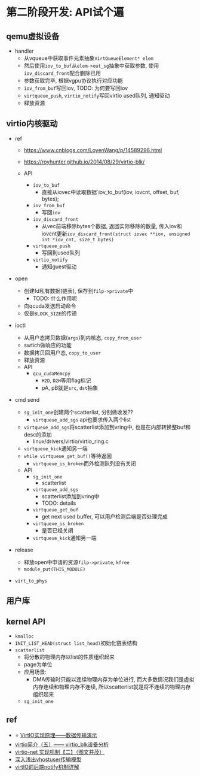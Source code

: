 # 第二阶段开发: API试个遍

## qemu虚拟设备

- handler
    * 从vqueue中获取事件元素抽象`VirtQueueElement* elem`
    * 然后使用`iov_to_buf`从`elem->out_sg`抽象中获取参数, 使用`iov_discard_front`配合删除已用
    * 参数获取完毕, 根据vgpu协议执行对应功能
    * `iov_from_buf`写回iov, TODO: 为何要写回iov
    * `virtqueue_push`, `virtio_notify`写回virtio used队列, 通知驱动
    * 释放资源


## virtio内核驱动

- ref
    * https://www.cnblogs.com/LoyenWang/p/14589296.html
    * https://royhunter.github.io/2014/08/29/virtio-blk/

    * API
        + `iov_to_buf`
            + 直接从iovec中读取数据`iov_to_buf(iov, iovcnt, offset, buf, bytes);
        + `iov_from_buf`
            + 写回`iov`
        + `iov_discard_front`
            + 从vec前端移除bytes个数据, 返回实际移除的数量, 传入iov和iovcnt更新`iov_discard_front(struct iovec **iov, unsigned int *iov_cnt, size_t bytes)`
        + `virtqueue_push`
            + 写回到used队列
        + `virtio_notify`
            + 通知guest驱动
- open
    * 创建fd私有数据(链表), 保存到`filp->private`中
        + TODO: 什么作用呢
    * 向qcuda发送启动命令
    * 仅是`BLOCK_SIZE`的传递
- ioctl
    * 从用户态拷贝数据(`args`)到内核态, `copy_from_user`
    * swtich做响应的功能
    * 数据拷贝回用户态, `copy_to_user`
    * 释放资源
    * API
        + `qcu_cudaMemcpy`
            + `H2D`, `D2H`等用flag标记
            + pA, pB就是`src`, `dst`抽象
- cmd send
    * `sg_init_one`创建两个scatterlist, 分别做收发??
        + `virtqueue_add_sgs` api也要求传入两个list
    * `virtqueue_add_sgs`将scatterlist添加到vring中, 也是在内部转换整buf和desc的添加
        + linux/drivers/virtio/virtio_ring.c
    * `virtqueue_kick`通知另一端
    * `while virtqueue_get_buf()`等待返回
        + `virtqueue_is_broken`而外检测队列没有关闭
    * API
        + `sg_init_one`
            + scatterlist
        + `virtqueue_add_sgs`
            + scatterlist添加到vring中
            + TODO: details
        + `virtqueue_get_buf`
            + get next used buffer, 可以用户检测后端是否处理完成
        + `virtqueue_is_broken`
            + 是否已经关闭
        + `virtqueue_kick`通知另一端
- release
    * 释放open中申请的资源`filp->private`, `kfree`
    * `module_put(THIS_MODULE)`

- `virt_to_phys`


## 用户库





## kernel API

- `kmalloc`
- `INIT_LIST_HEAD(struct list_head)`初始化链表结构
- `scatterlist`
    * 将分散的物理内存以list的性质组织起来
    * page为单位
    * 应用场景:
        + DMA传输时只能以连续物理内存为单位进行, 而大多数情况我们是虚拟内存连续和物理内存不连续, 所以scatterlist就是将不连续的物理内存组织起来
    * `sg_init_one`



## ref

- ⭐ [VirtIO实现原理——数据传输演示](https://blog.csdn.net/huang987246510/article/details/103708461#_2)
- [virtio简介（五）—— virtio_blk设备分析](https://www.cnblogs.com/edver/p/16255243.html)
- [virtio-net 实现机制【二】（图文并茂）](https://zhuanlan.zhihu.com/p/545258186)
- [深入浅出vhostuser传输模型](https://rexrock.github.io/post/vhu1/)
- [virtIO前后端notify机制详解](https://www.cnblogs.com/ck1020/p/6066007.html)







